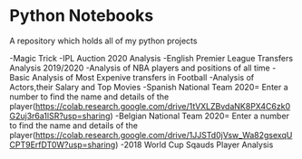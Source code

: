 # Python Notebooks

A repository which holds all of my python projects

  -Magic Trick
  -IPL Auction 2020 Analysis
  -English Premier League Transfers Analysis 2019/2020
  -Analysis of NBA players and positions of all time
  -Basic Analysis of Most Expenive transfers in Football
  -Analysis of Actors,their Salary and Top Movies
  -Spanish National Team 2020= Enter a number to find the name and details of the player(https://colab.research.google.com/drive/1tVXLZBvdaNK8PX4C6zk0G2uj3r6a1lSR?usp=sharing)
  -Belgian National Team 2020= Enter a number to find the name and details of the player(https://colab.research.google.com/drive/1JJSTd0jVsw_Wa82gsexqUCPT9ErfDT0W?usp=sharing)
  -2018 World Cup Sqauds Player Analysis

